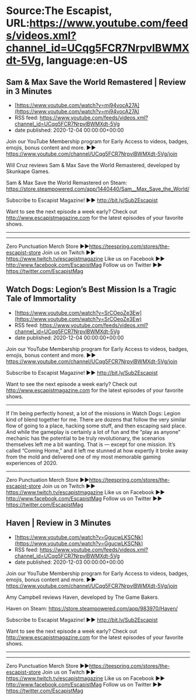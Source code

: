 # Source:The Escapist, URL:https://www.youtube.com/feeds/videos.xml?channel_id=UCqg5FCR7NrpvlBWMXdt-5Vg, language:en-US

## Sam & Max Save the World Remastered | Review in 3 Minutes
 - [https://www.youtube.com/watch?v=mj94vocA27A](https://www.youtube.com/watch?v=mj94vocA27A)
 - RSS feed: https://www.youtube.com/feeds/videos.xml?channel_id=UCqg5FCR7NrpvlBWMXdt-5Vg
 - date published: 2020-12-04 00:00:00+00:00

Join our YouTube Membership program for Early Access to videos, badges, emojis, bonus content and more. ►► https://www.youtube.com/channel/UCqg5FCR7NrpvlBWMXdt-5Vg/join

Will Cruz reviews Sam & Max Save the World Remastered, developed by Skunkape Games.

Sam & Max Save the World Remastered on Steam: https://store.steampowered.com/app/1440440/Sam__Max_Save_the_World/

Subscribe to Escapist Magazine! ►► http://bit.ly/Sub2Escapist

Want to see the next episode a week early? Check out http://www.escapistmagazine.com for the latest episodes of your favorite shows.

---



---


Zero Punctuation Merch Store ►►https://teespring.com/stores/the-escapist-store
Join us on Twitch ►► https://www.twitch.tv/escapistmagazine 
Like us on Facebook ►► http://www.facebook.com/EscapistMag
Follow us on Twitter ►► https://twitter.com/EscapistMag

## Watch Dogs: Legion’s Best Mission Is a Tragic Tale of Immortality
 - [https://www.youtube.com/watch?v=SrCOeoZe3Ew](https://www.youtube.com/watch?v=SrCOeoZe3Ew)
 - RSS feed: https://www.youtube.com/feeds/videos.xml?channel_id=UCqg5FCR7NrpvlBWMXdt-5Vg
 - date published: 2020-12-04 00:00:00+00:00

Join our YouTube Membership program for Early Access to videos, badges, emojis, bonus content and more. ►► https://www.youtube.com/channel/UCqg5FCR7NrpvlBWMXdt-5Vg/join

Subscribe to Escapist Magazine! ►► http://bit.ly/Sub2Escapist

Want to see the next episode a week early? Check out http://www.escapistmagazine.com for the latest episodes of your favorite shows.

---

If I’m being perfectly honest, a lot of the missions in Watch Dogs: Legion kind of blend together for me. There are dozens that follow the very similar flow of going to a place, hacking some stuff, and then escaping said place. And while the gameplay is certainly a lot of fun and the “play as anyone” mechanic has the potential to be truly revolutionary, the scenarios themselves left me a bit wanting. That is — except for one mission. It’s called “Coming Home,” and it left me stunned at how expertly it broke away from the mold and delivered one of my most memorable gaming experiences of 2020.

---


Zero Punctuation Merch Store ►►https://teespring.com/stores/the-escapist-store
Join us on Twitch ►► https://www.twitch.tv/escapistmagazine 
Like us on Facebook ►► http://www.facebook.com/EscapistMag
Follow us on Twitter ►► https://twitter.com/EscapistMag

## Haven | Review in 3 Minutes
 - [https://www.youtube.com/watch?v=GgucwLKSCNk](https://www.youtube.com/watch?v=GgucwLKSCNk)
 - RSS feed: https://www.youtube.com/feeds/videos.xml?channel_id=UCqg5FCR7NrpvlBWMXdt-5Vg
 - date published: 2020-12-03 00:00:00+00:00

Join our YouTube Membership program for Early Access to videos, badges, emojis, bonus content and more. ►► https://www.youtube.com/channel/UCqg5FCR7NrpvlBWMXdt-5Vg/join

Amy Campbell reviews Haven, developed by The Game Bakers.

Haven on Steam: https://store.steampowered.com/app/983970/Haven/

Subscribe to Escapist Magazine! ►► http://bit.ly/Sub2Escapist

Want to see the next episode a week early? Check out http://www.escapistmagazine.com for the latest episodes of your favorite shows.

---



---


Zero Punctuation Merch Store ►►https://teespring.com/stores/the-escapist-store
Join us on Twitch ►► https://www.twitch.tv/escapistmagazine 
Like us on Facebook ►► http://www.facebook.com/EscapistMag
Follow us on Twitter ►► https://twitter.com/EscapistMag

